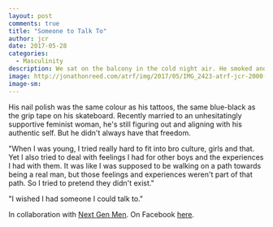 ```yaml
---
layout: post
comments: true
title: "Someone to Talk To"
author: jcr
date: 2017-05-28
categories:
  - Masculinity
description: We sat on the balcony in the cold night air. He smoked and I listened.
image: http://jonathonreed.com/atrf/img/2017/05/IMG_2423-atrf-jcr-2000-web.jpg
image-sm:
---
```


His nail polish was the same colour as his tattoos, the same blue-black as the grip tape on his skateboard. Recently married to an unhesitatingly supportive feminist woman, he's still figuring out and aligning with his authentic self. But he didn't always have that freedom.

"When I was young, I tried really hard to fit into bro culture, girls and that. Yet I also tried to deal with feelings I had for other boys and the experiences I had with them. It was like I was supposed to be walking on a path towards being a real man, but those feelings and experiences weren't part of that path. So I tried to pretend they didn't exist."

"I wished I had someone I could talk to."

In collaboration with <a href="http://nextgenmen.ca" target="blank">Next Gen Men</a>. On Facebook <a href="https://www.facebook.com/chairsandtablesorg/photos/a.440181209457967.1073741828.258601667615923/949201175222632/?type=3" target="blank">here</a>.